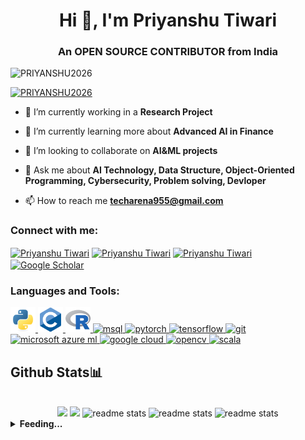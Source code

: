 
<h1 align="center">Hi 👋, I'm Priyanshu Tiwari</h1>
<h3 align="center">An OPEN SOURCE CONTRIBUTOR from India</h3>

<p align="left"> <img src="https://komarev.com/ghpvc/?username=PRIYANSHU2026&label=Profile%20views&color=0e75b6&style=flat" alt="PRIYANSHU2026" /> </p> 

<p align="left"> <a href="https://github.com/ryo-ma/github-profile-trophy"><img src="https://github-profile-trophy.vercel.app/?username=PRIYANSHU2026" alt="PRIYANSHU2026" /></a> </p>

- 🔭 I’m currently working in a **Research Project**

- 🌱 I’m currently learning more about **Advanced AI in Finance**

- 👯 I’m looking to collaborate on **AI&ML projects**

- 💬 Ask me about **AI Technology, Data Structure, Object-Oriented Programming, Cybersecurity, Problem solving, Devloper**

- 📫 How to reach me **techarena955@gmail.com**

<h3 align="left">Connect with me:</h3>
<p align="left">
<a href="https://linkedin.com/in/PRIYANSHU2026" target="blank"><img align="center" src="https://raw.githubusercontent.com/rahuldkjain/github-profile-readme-generator/master/src/images/icons/Social/linked-in-alt.svg" alt="Priyanshu Tiwari" height="30" width="40" /></a>
<a href="https://instagram.com/PRIYANSHU2026" target="blank"><img align="center" src="https://raw.githubusercontent.com/rahuldkjain/github-profile-readme-generator/master/src/images/icons/Social/instagram.svg" alt="Priyanshu Tiwari" height="30" width="40" /></a>
<a href="https://facebook.com/PRIYANSHU2026" target="blank"><img align="center" src="https://raw.githubusercontent.com/rahuldkjain/github-profile-readme-generator/master/src/images/icons/Social/facebook.svg" alt="Priyanshu Tiwari" height="30" width="40" /></a>
<a href="https://scholar.google.com/citations?user=PRIYANSHU2026" target="blank"><img align="center" src="https://upload.wikimedia.org/wikipedia/commons/6/6b/Google_Scholar_logo.svg" alt="Google Scholar" height="30" width="40" /></a>
</p>

<h3 align="left">Languages and Tools:</h3>
<p align="left"> 
  <a href="https://www.python.org" target="_blank" rel="noreferrer"> 
    <img src="https://raw.githubusercontent.com/devicons/devicon/master/icons/python/python-original.svg" alt="python" width="40" height="40"/> 
  </a> 
  <a href="https://www.cprogramming.com/" target="_blank" rel="noreferrer"> 
    <img src="https://raw.githubusercontent.com/devicons/devicon/master/icons/c/c-original.svg" alt="c" width="40" height="40"/> 
  </a> 
  <a href="https://www.r-project.org/" target="_blank" rel="noreferrer"> 
    <img src="https://raw.githubusercontent.com/devicons/devicon/master/icons/r/r-original.svg" alt="r" width="40" height="40"/> 
  </a> 
  <a href="https://www.microsoft.com/en-us/sql-server" target="_blank" rel="noreferrer"> 
    <img src="https://www.svgrepo.com/show/303229/microsoft-sql-server-logo.svg" alt="msql" width="40" height="40"/> 
  </a> 
  <a href="https://pytorch.org/" target="_blank" rel="noreferrer"> 
    <img src="https://www.vectorlogo.zone/logos/pytorch/pytorch-icon.svg" alt="pytorch" width="40" height="40"/> 
  </a> 
  <a href="https://www.tensorflow.org/" target="_blank" rel="noreferrer"> 
    <img src="https://www.vectorlogo.zone/logos/tensorflow/tensorflow-icon.svg" alt="tensorflow" width="40" height="40"/> 
  </a> 
  <a href="https://git-scm.com/" target="_blank" rel="noreferrer"> 
    <img src="https://www.vectorlogo.zone/logos/git-scm/git-scm-icon.svg" alt="git" width="40" height="40"/> 
  </a> 
  <a href="https://azure.microsoft.com/en-us/services/machine-learning/" target="_blank" rel="noreferrer"> 
    <img src="https://www.vectorlogo.zone/logos/microsoft_azure/microsoft_azure-icon.svg" alt="microsoft azure ml" width="40" height="40"/> 
  </a> 
  <a href="https://cloud.google.com/" target="_blank" rel="noreferrer"> 
    <img src="https://www.vectorlogo.zone/logos/google_cloud/google_cloud-icon.svg" alt="google cloud" width="40" height="40"/> 
  </a>
  <a href="https://opencv.org/" target="_blank" rel="noreferrer"> 
    <img src="https://www.vectorlogo.zone/logos/opencv/opencv-icon.svg" alt="opencv" width="40" height="40"/> 
  </a>
  <a href="https://www.scala-lang.org/" target="_blank" rel="noreferrer"> 
    <img src="https://www.vectorlogo.zone/logos/scala-lang/scala-lang-icon.svg" alt="scala" width="40" height="40"/> 
  </a>
</p>

<h2>Github Stats📊</h2>
<br>
<div align=center>
<img  width=500 src="http://github-profile-summary-cards.vercel.app/api/cards/profile-details?username=PRIYANSHU2026&theme=github"/>
<!-- <img width=390 src="https://github-readme-stats.vercel.app/api/top-langs/?username=PRIYANSHU2026&layout=donut&border_radius=10"/> -->
<img width=243 src="http://github-profile-summary-cards.vercel.app/api/cards/repos-per-language?username=PRIYANSHU2026&theme=github"/>
<!-- <img width=390 src="https://github-readme-stats.vercel.app/api?username=PRIYANSHU2026&count_private=true&show_icons=true&theme=react&rank_icon=github&border_radius=10" alt="readme stats" /> -->
<img width=243 src="http://github-profile-summary-cards.vercel.app/api/cards/productive-time?username=PRIYANSHU2026&theme=github" alt="readme stats" />
<img width=243 src="http://github-profile-summary-cards.vercel.app/api/cards/most-commit-language?username=PRIYANSHU2026&theme=github" alt="readme stats" />
<img width=243 src="http://github-profile-summary-cards.vercel.app/api/cards/stats?username=PRIYANSHU2026&theme=github" alt="readme stats" />
<!-- <img width=325 src="https://github-readme-stats-salesp07.vercel.app/api/top-langs/?username=PRIYANSHU2026&hide=HTML&langs_count=8&layout=compact&theme=react&border_radius=10&size_weight=0.5&count_weight=0.5&exclude_repo=github-readme-stats" alt="top langs" /> -->

</div>
<details>
<summary><b>Feeding...</b></summary><br> in this replace with PRIYANSHU2026
</details>
